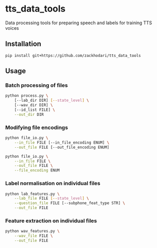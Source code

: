 # tts_data_tools
Data processing tools for preparing speech and labels for training TTS voices

## Installation
`pip install git+https://github.com/zackhodari/tts_data_tools`

## Usage

### Batch processing of files
```bash
python process.py \
    [--lab_dir DIR] [--state_level] \
    [--wav_dir DIR] \
    [--id_list FILE] \
    --out_dir DIR
```


### Modifying file encodings
```bash
python file_io.py \
    --in_file FILE [--in_file_encoding ENUM] \
    --out_file FILE [--out_file_encoding ENUM]
```
```bash
python file_io.py \
    --in_file FILE \
    --out_file FILE \
    --file_encoding ENUM
```

### Label normalisation on individual files
```bash
python lab_features.py \
    --lab_file FILE [--state_level] \
    --question_file FILE [--subphone_feat_type STR] \
    --out_file FILE
```

### Feature extraction on individual files
```bash
python wav_features.py \
    --wav_file FILE \
    --out_file FILE
```
